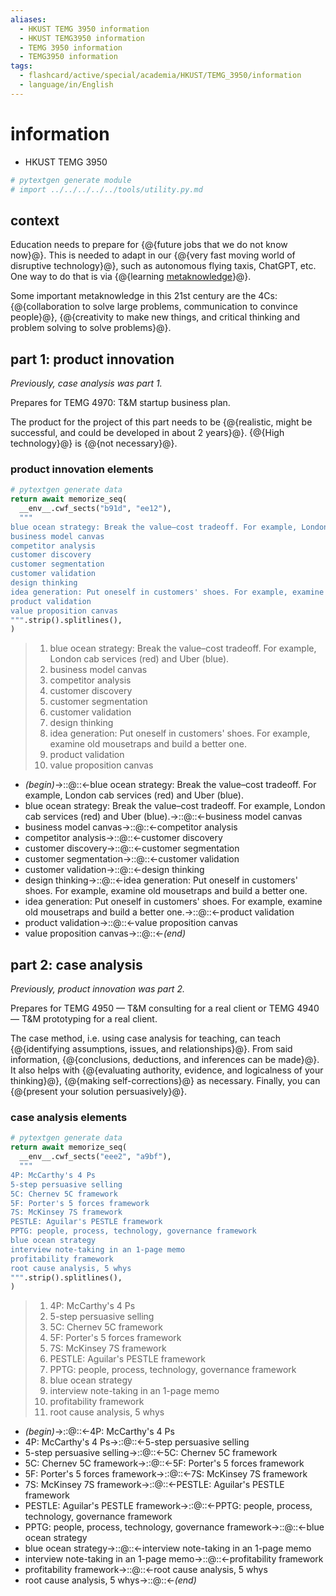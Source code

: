 ```yaml
---
aliases:
  - HKUST TEMG 3950 information
  - HKUST TEMG3950 information
  - TEMG 3950 information
  - TEMG3950 information
tags:
  - flashcard/active/special/academia/HKUST/TEMG_3950/information
  - language/in/English
---
```


# information

- HKUST TEMG 3950

```Python
# pytextgen generate module
# import ../../../../../tools/utility.py.md
```

## context

Education needs to prepare for {@{future jobs that we do not know now}@}. This is needed to adapt in our {@{very fast moving world of disruptive technology}@}, such as autonomous flying taxis, ChatGPT, etc. One way to do that is via {@{learning [metaknowledge](../../../../general/metaknowledge.md)}@}. <!--SR:!2026-03-21,520,310!2027-04-26,837,330!2028-03-06,1097,350-->

Some important metaknowledge in this 21st century are the 4Cs: {@{collaboration to solve large problems, communication to convince people}@}, {@{creativity to make new things, and critical thinking and problem solving to solve problems}@}. <!--SR:!2028-05-09,1004,270!2025-11-26,82,347-->

## part 1: product innovation

_Previously, case analysis was part 1._

Prepares for TEMG 4970: T&M startup business plan.

The product for the project of this part needs to be {@{realistic, might be successful, and could be developed in about 2 years}@}. {@{High technology}@} is {@{not necessary}@}. <!--SR:!2028-02-22,927,290!2025-11-22,79,347!2025-11-23,80,347-->

### product innovation elements

```Python
# pytextgen generate data
return await memorize_seq(
  __env__.cwf_sects("b91d", "ee12"),
  """
blue ocean strategy: Break the value–cost tradeoff. For example, London cab services (red) and Uber (blue).
business model canvas
competitor analysis
customer discovery
customer segmentation
customer validation
design thinking
idea generation: Put oneself in customers' shoes. For example, examine old mousetraps and build a better one.
product validation
value proposition canvas
""".strip().splitlines(),
)
```

<!--pytextgen generate section="b91d"--><!-- The following content is generated at 2024-04-22T01:23:52.625964+08:00. Any edits will be overridden! -->

> 1. blue ocean strategy: Break the value–cost tradeoff. For example, London cab services (red) and Uber (blue).
> 2. business model canvas
> 3. competitor analysis
> 4. customer discovery
> 5. customer segmentation
> 6. customer validation
> 7. design thinking
> 8. idea generation: Put oneself in customers' shoes. For example, examine old mousetraps and build a better one.
> 9. product validation
> 10. value proposition canvas

<!--/pytextgen-->

<!--pytextgen generate section="ee12"--><!-- The following content is generated at 2024-04-22T01:23:52.609013+08:00. Any edits will be overridden! -->

- _(begin)_→::@::←blue ocean strategy: Break the value–cost tradeoff. For example, London cab services (red) and Uber (blue). <!--SR:!2027-12-30,987,310!2028-04-13,1128,350-->
- blue ocean strategy: Break the value–cost tradeoff. For example, London cab services (red) and Uber (blue).→::@::←business model canvas <!--SR:!2027-07-05,822,290!2025-09-25,292,250-->
- business model canvas→::@::←competitor analysis <!--SR:!2026-06-06,494,270!2028-04-02,982,270-->
- competitor analysis→::@::←customer discovery <!--SR:!2026-09-14,502,230!2027-11-06,917,290-->
- customer discovery→::@::←customer segmentation <!--SR:!2026-03-10,509,310!2026-03-21,520,310-->
- customer segmentation→::@::←customer validation <!--SR:!2026-11-22,594,270!2026-06-22,558,290-->
- customer validation→::@::←design thinking <!--SR:!2026-08-18,472,230!2027-10-10,893,290-->
- design thinking→::@::←idea generation: Put oneself in customers' shoes. For example, examine old mousetraps and build a better one. <!--SR:!2026-03-18,268,170!2027-06-29,696,250-->
- idea generation: Put oneself in customers' shoes. For example, examine old mousetraps and build a better one.→::@::←product validation <!--SR:!2027-06-25,722,250!2025-10-19,247,210-->
- product validation→::@::←value proposition canvas <!--SR:!2026-05-23,356,190!2027-11-01,867,270-->
- value proposition canvas→::@::←_(end)_ <!--SR:!2028-03-20,1110,350!2026-10-06,558,270-->

<!--/pytextgen-->

## part 2: case analysis

_Previously, product innovation was part 2._

Prepares for TEMG 4950 — T&M consulting for a real client or TEMG 4940 — T&M prototyping for a real client.

The case method, i.e. using case analysis for teaching, can teach {@{identifying assumptions, issues, and relationships}@}. From said information, {@{conclusions, deductions, and inferences can be made}@}. It also helps with {@{evaluating authority, evidence, and logicalness of your thinking}@}, {@{making self-corrections}@} as necessary. Finally, you can {@{present your solution persuasively}@}. <!--SR:!2026-09-22,620,321!2027-10-30,944,341!2026-06-14,547,321!2029-09-20,1510,361!2029-06-29,1447,361-->

### case analysis elements

```Python
# pytextgen generate data
return await memorize_seq(
  __env__.cwf_sects("eee2", "a9bf"),
  """
4P: McCarthy's 4 Ps
5-step persuasive selling
5C: Chernev 5C framework
5F: Porter's 5 forces framework
7S: McKinsey 7S framework
PESTLE: Aguilar's PESTLE framework
PPTG: people, process, technology, governance framework
blue ocean strategy
interview note-taking in an 1-page memo
profitability framework
root cause analysis, 5 whys
""".strip().splitlines(),
)
```

<!--pytextgen generate section="eee2"--><!-- The following content is generated at 2024-06-04T22:06:05.636924+08:00. Any edits will be overridden! -->

> 1. 4P: McCarthy's 4 Ps
> 2. 5-step persuasive selling
> 3. 5C: Chernev 5C framework
> 4. 5F: Porter's 5 forces framework
> 5. 7S: McKinsey 7S framework
> 6. PESTLE: Aguilar's PESTLE framework
> 7. PPTG: people, process, technology, governance framework
> 8. blue ocean strategy
> 9. interview note-taking in an 1-page memo
> 10. profitability framework
> 11. root cause analysis, 5 whys

<!--/pytextgen-->

<!--pytextgen generate section="a9bf"--><!-- The following content is generated at 2024-06-04T22:06:05.721345+08:00. Any edits will be overridden! -->

- _(begin)_→::@::←4P: McCarthy's 4 Ps <!--SR:!2028-04-14,1003,321!2029-10-16,1536,361-->
- 4P: McCarthy's 4 Ps→::@::←5-step persuasive selling <!--SR:!2026-03-27,399,261!2026-06-10,495,301-->
- 5-step persuasive selling→::@::←5C: Chernev 5C framework <!--SR:!2026-03-12,433,301!2026-03-12,477,321-->
- 5C: Chernev 5C framework→::@::←5F: Porter's 5 forces framework <!--SR:!2028-03-23,998,301!2026-09-08,609,321-->
- 5F: Porter's 5 forces framework→::@::←7S: McKinsey 7S framework <!--SR:!2026-01-21,400,301!2027-09-23,913,341-->
- 7S: McKinsey 7S framework→::@::←PESTLE: Aguilar's PESTLE framework <!--SR:!2025-12-27,297,261!2027-06-29,655,281-->
- PESTLE: Aguilar's PESTLE framework→::@::←PPTG: people, process, technology, governance framework <!--SR:!2027-07-08,694,261!2026-08-21,509,281-->
- PPTG: people, process, technology, governance framework→::@::←blue ocean strategy <!--SR:!2025-09-23,198,281!2026-06-01,535,321-->
- blue ocean strategy→::@::←interview note-taking in an 1-page memo <!--SR:!2028-03-29,1001,301!2025-12-21,187,221-->
- interview note-taking in an 1-page memo→::@::←profitability framework <!--SR:!2026-04-23,426,261!2027-07-18,685,241-->
- profitability framework→::@::←root cause analysis, 5 whys <!--SR:!2025-10-30,331,281!2026-02-23,363,241-->
- root cause analysis, 5 whys→::@::←_(end)_ <!--SR:!2027-11-28,978,341!2026-04-08,452,301-->

<!--/pytextgen-->
